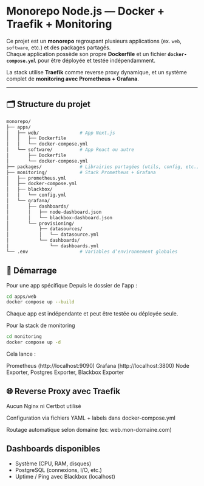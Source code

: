 # Monorepo Node.js — Docker + Traefik + Monitoring

Ce projet est un **monorepo** regroupant plusieurs applications (ex. `web`, `software`, etc.) et des packages partagés.  
Chaque application possède son propre **Dockerfile** et un fichier **`docker-compose.yml`** pour être déployée et testée indépendamment.

La stack utilise **Traefik** comme reverse proxy dynamique, et un système complet de **monitoring avec Prometheus + Grafana**.

---

## 🗂️ Structure du projet

```bash
monorepo/
├── apps/
│   ├── web/               # App Next.js
│   │   ├── Dockerfile
│   │   └── docker-compose.yml
│   └── software/          # App React ou autre
│       ├── Dockerfile
│       └── docker-compose.yml
├── packages/              # Librairies partagées (utils, config, etc.)
├── monitoring/            # Stack Prometheus + Grafana
│   ├── prometheus.yml
│   ├── docker-compose.yml
│   ├── blackbox/
│   │   └── config.yml
│   └── grafana/
│       ├── dashboards/
│       │   ├── node-dashboard.json
│       │   └── blackbox-dashboard.json
│       └── provisioning/
│           ├── datasources/
│           │   └── datasource.yml
│           └── dashboards/
│               └── dashboards.yml
└── .env                   # Variables d’environnement globales
```

## 🚀 Démarrage
Pour une app spécifique
Depuis le dossier de l'app :

```bash
cd apps/web
docker compose up --build
```
Chaque app est indépendante et peut être testée ou déployée seule.

Pour la stack de monitoring

```bash
cd monitoring
docker compose up -d
```

Cela lance :

Prometheus (http://localhost:9090)
Grafana (http://localhost:3800)
Node Exporter, Postgres Exporter, Blackbox Exporter

## 🌐 Reverse Proxy avec Traefik
Aucun Nginx ni Certbot utilisé

Configuration via fichiers YAML + labels dans docker-compose.yml

Routage automatique selon domaine (ex: web.mon-domaine.com)

## Dashboards disponibles
- Système (CPU, RAM, disques)
- PostgreSQL (connexions, I/O, etc.)
- Uptime / Ping avec Blackbox (localhost)
